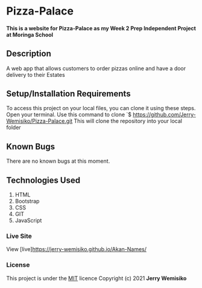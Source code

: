# Pizza-Palace

#### This is a website for Pizza-Palace   as my Week 2 Prep Independent Project at Moringa School

## Description

A web app that allows customers to order pizzas online and have a door delivery to their Estates
## Setup/Installation Requirements

To access this project on your local files, you can clone it using these steps.
Open your terminal.
Use this command to clone `$ https://github.com/Jerry-Wemisiko/Pizza-Palace.git
This will clone the repository into your local folder

## Known Bugs

There are no known bugs at this moment.

## Technologies Used

1. HTML
2. Bootstrap
3. CSS
4. GIT
5. JavaScript

### Live Site

View [live]https://jerry-wemisiko.github.io/Akan-Names/

### License

This project is under the [MIT](https://choosealicense.com/licenses/mit/) licence
Copyright (c) 2021 **Jerry Wemisiko**